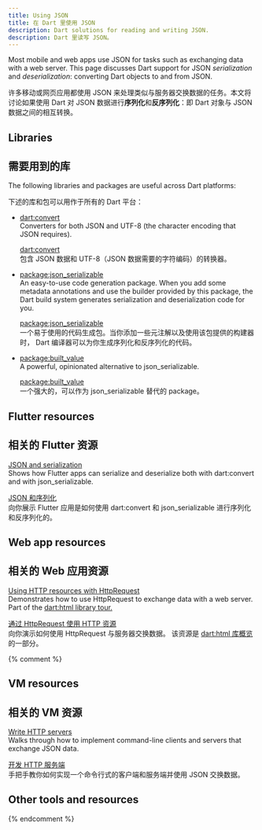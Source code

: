 ```yaml
---
title: Using JSON
title: 在 Dart 里使用 JSON
description: Dart solutions for reading and writing JSON.
description: Dart 里读写 JSON。
---
```


Most mobile and web apps use JSON for tasks such as
exchanging data with a web server.
This page discusses Dart support for JSON _serialization_ and _deserialization_:
converting Dart objects to and from JSON.

许多移动或网页应用都使用 JSON 来处理类似与服务器交换数据的任务。本文将讨论如果使用 Dart 对 JSON 数据进行**序列化**和**反序列化**：即 Dart 对象与 JSON 数据之间的相互转换。

## Libraries

## 需要用到的库

The following libraries and packages are useful across Dart platforms:

下述的库和包可以用作于所有的 Dart 平台：

* [dart:convert](/guides/libraries/library-tour#dartconvert---decoding-and-encoding-json-utf-8-and-more)<br>
  Converters for both JSON and UTF-8
  (the character encoding that JSON requires).

  [dart:convert](/guides/libraries/library-tour#dartconvert---decoding-and-encoding-json-utf-8-and-more)<br>
  包含 JSON 数据和 UTF-8（JSON 数据需要的字符编码）的转换器。

* [package:json_serializable]({{site.pub-pkg}}/json_serializable)<br>
  An easy-to-use code generation package.
  When you add some metadata annotations
  and use the builder provided by this package,
  the Dart build system generates serialization and deserialization code for you.

  [package:json_serializable]({{site.pub}}/packages/json_serializable)<br>
  一个易于使用的代码生成包。当你添加一些元注解以及使用该包提供的构建器时，
  Dart 编译器可以为你生成序列化和反序列化的代码。

* [package:built_value]({{site.pub-pkg}}/built_value)<br>
  A powerful, opinionated alternative to json_serializable.

  [package:built_value]({{site.pub}}/packages/built_value)<br>
  一个强大的，可以作为 json_serializable 替代的 package。

## Flutter resources

## 相关的 Flutter 资源

[JSON and serialization]({{site.flutter}}/docs/development/data-and-backend/json)
<br> Shows how Flutter apps can serialize and deserialize both
  with dart:convert and with json_serializable.

[JSON 和序列化]({{site.flutter}}/docs/development/data-and-backend/json)
<br> 向你展示 Flutter 应用是如何使用 dart:convert 和
  json_serializable 进行序列化和反序列化的。

## Web app resources

## 相关的 Web 应用资源

[Using HTTP resources with HttpRequest](/guides/libraries/library-tour#using-http-resources-with-httprequest)
<br> Demonstrates how to use HttpRequest to exchange data with a web server.
  Part of the [dart:html library tour.](/guides/libraries/library-tour#darthtml)

[通过 HttpRequest 使用 HTTP 资源](/guides/libraries/library-tour#using-http-resources-with-httprequest)
<br> 向你演示如何使用 HttpRequest 与服务器交换数据。
  该资源是 [dart:html 库概览](/guides/libraries/library-tour#darthtml) 的一部分。

{% comment %}
## VM resources

## 相关的 VM 资源

[Write HTTP servers](/tutorials/server/httpserver)
<br> Walks through how to implement command-line clients and servers
  that exchange JSON data.

[开发 HTTP 服务端](/tutorials/server/httpserver)
<br> 手把手教你如何实现一个命令行式的客户端和服务端并使用 JSON 交换数据。

## Other tools and resources
{% endcomment %}
